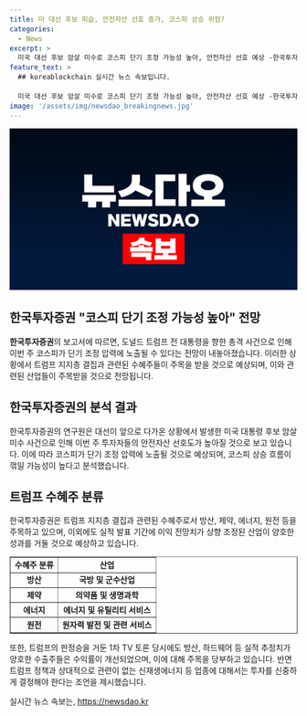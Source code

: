 ```yaml
---
title: 미 대선 후보 피습, 안전자산 선호 증가, 코스피 상승 위험?
categories:
  - News
excerpt: >
  미국 대선 후보 암살 미수로 코스피 단기 조정 가능성 높아, 안전자산 선호 예상 -한국투자증권 한국투자증권은 도널드 트럼프 전 대통령을 향한 총격 사건으로 코스피가 안전자산으로 쏠릴 것으로 전망했다. 이번 주 투자자들의 안전자산 선호도가 높아질 것으로 예상하며, 트럼프 지지층 결집으로 수혜주인 방산, 제약, 에너지, 원전에 매수세가 집중될 것으로 밝혀졌다. 함께, 실적 발표 기간에는 양호한 성과를 거둘 것으로 전망했다.
feature_text: >
  ## koreablockchain 실시간 뉴스 속보입니다.

  미국 대선 후보 암살 미수로 코스피 단기 조정 가능성 높아, 안전자산 선호 예상 -한국투자증권 한국투자증권은 도널드 트럼프 전 대통령을 향한 총격 사건으로 코스피가 안전자산으로 쏠릴 것으로 전망했다. 이번 주 투자자들의 안전자산 선호도가 높아질 것으로 예상하며, 트럼프 지지층 결집으로 수혜주인 방산, 제약, 에너지, 원전에 매수세가 집중될 것으로 밝혀졌다. 함께, 실적 발표 기간에는 양호한 성과를 거둘 것으로 전망했다.
image: '/assets/img/newsdao_breakingnews.jpg'
---
```


<p><img src="/assets/img/newsdao_breakingnews.jpg" alt="koreablockchain 속보" /></p>

<h2>한국투자증권 "코스피 단기 조정 가능성 높아" 전망</h2>

<p data-ke-size="size16"><b>한국투자증권</b>의 보고서에 따르면, 도널드 트럼프 전 대통령을 향한 총격 사건으로 인해 이번 주 코스피가 단기 조정 압력에 노출될 수 있다는 전망이 내놓아졌습니다. 이러한 상황에서 트럼프 지지층 결집과 관련된 수혜주들이 주목을 받을 것으로 예상되며, 이와 관련된 산업들이 주목받을 것으로 전망됩니다.</p>

<h2 data-ke-size="size26">한국투자증권의 분석 결과</h2>

<p data-ke-size="size16">한국투자증권의 연구원은 대선이 앞으로 다가온 상황에서 발생한 미국 대통령 후보 암살 미수 사건으로 인해 이번 주 투자자들의 안전자산 선호도가 높아질 것으로 보고 있습니다. 이에 따라 코스피가 단기 조정 압력에 노출될 것으로 예상되며, 코스피 상승 흐름이 꺾일 가능성이 높다고 분석했습니다.</p>

<h2 data-ke-size="size26">트럼프 수혜주 분류</h2>

<p data-ke-size="size16">한국투자증권은 트럼프 지지층 결집과 관련된 수혜주로서 방산, 제약, 에너지, 원전 등을 주목하고 있으며, 이외에도 실적 발표 기간에 이익 전망치가 상향 조정된 산업이 양호한 성과를 거둘 것으로 예상하고 있습니다.</p>

<table style="width: 100%;" border="1">
<tbody>
<tr>
<td style="text-align: center; height: 17px;"><b>수혜주 분류</b></td>
<td style="text-align: center; height: 17px;"><b>산업</b></td>
</tr>
<tr>
<td style="text-align: center; height: 17px;"><b>방산</b></td>
<td style="text-align: center; height: 17px;"><b>국방 및 군수산업</b></td>
</tr>
<tr>
<td style="text-align: center; height: 17px;"><b>제약</b></td>
<td style="text-align: center; height: 17px;"><b>의약품 및 생명과학</b></td>
</tr>
<tr>
<td style="text-align: center; height: 17px;"><b>에너지</b></td>
<td style="text-align: center; height: 17px;"><b>에너지 및 유틸리티 서비스</b></td>
</tr>
<tr>
<td style="text-align: center; height: 17px;"><b>원전</b></td>
<td style="text-align: center; height: 17px;"><b>원자력 발전 및 관련 서비스</b></td>
</tr>
</tbody>
</table>

<p data-ke-size="size16">또한, 트럼프의 판정승을 거둔 1차 TV 토론 당시에도 방산, 하드웨어 등 실적 추정치가 양호한 수출주들은 수익률이 개선되었으며, 이에 대해 주목을 당부하고 있습니다. 반면 트럼프 정책과 상대적으로 관련이 없는 신재생에너지 등 업종에 대해서는 투자를 신중하게 결정해야 한다는 조언을 제시했습니다.</p>
실시간 뉴스 속보는, <a href="https://newsdao.kr" rel="dofollow">https://newsdao.kr</a>


